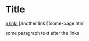 # Title

[a link!](https://something.com)
[another link!](some-page.html

some paragraph text after the links
